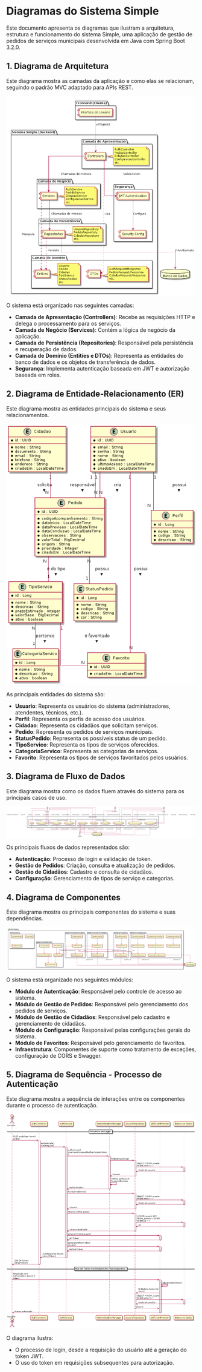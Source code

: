 # Diagramas do Sistema Simple

Este documento apresenta os diagramas que ilustram a arquitetura, estrutura e funcionamento do sistema Simple, uma aplicação de gestão de pedidos de serviços municipais desenvolvida em Java com Spring Boot 3.2.0.

## 1. Diagrama de Arquitetura

Este diagrama mostra as camadas da aplicação e como elas se relacionam, seguindo o padrão MVC adaptado para APIs REST.

![Diagrama de Arquitetura](./Arquitetura%20do%20Sistema%20Simple.png)

O sistema está organizado nas seguintes camadas:
- **Camada de Apresentação (Controllers)**: Recebe as requisições HTTP e delega o processamento para os serviços.
- **Camada de Negócio (Services)**: Contém a lógica de negócio da aplicação.
- **Camada de Persistência (Repositories)**: Responsável pela persistência e recuperação de dados.
- **Camada de Domínio (Entities e DTOs)**: Representa as entidades do banco de dados e os objetos de transferência de dados.
- **Segurança**: Implementa autenticação baseada em JWT e autorização baseada em roles.

## 2. Diagrama de Entidade-Relacionamento (ER)

Este diagrama mostra as entidades principais do sistema e seus relacionamentos.

![Diagrama ER](./Diagrama%20ER%20do%20Sistema%20Simple.png)

As principais entidades do sistema são:
- **Usuario**: Representa os usuários do sistema (administradores, atendentes, técnicos, etc.).
- **Perfil**: Representa os perfis de acesso dos usuários.
- **Cidadao**: Representa os cidadãos que solicitam serviços.
- **Pedido**: Representa os pedidos de serviços municipais.
- **StatusPedido**: Representa os possíveis status de um pedido.
- **TipoServico**: Representa os tipos de serviços oferecidos.
- **CategoriaServico**: Representa as categorias de serviços.
- **Favorito**: Representa os tipos de serviços favoritados pelos usuários.

## 3. Diagrama de Fluxo de Dados

Este diagrama mostra como os dados fluem através do sistema para os principais casos de uso.

![Diagrama de Fluxo de Dados](./Fluxo%20de%20Dados%20do%20Sistema%20Simple.png)

Os principais fluxos de dados representados são:
- **Autenticação**: Processo de login e validação de token.
- **Gestão de Pedidos**: Criação, consulta e atualização de pedidos.
- **Gestão de Cidadãos**: Cadastro e consulta de cidadãos.
- **Configuração**: Gerenciamento de tipos de serviço e categorias.

## 4. Diagrama de Componentes

Este diagrama mostra os principais componentes do sistema e suas dependências.

![Diagrama de Componentes](./Diagrama%20de%20Componentes%20do%20Sistema%20Simple.png)

O sistema está organizado nos seguintes módulos:
- **Módulo de Autenticação**: Responsável pelo controle de acesso ao sistema.
- **Módulo de Gestão de Pedidos**: Responsável pelo gerenciamento dos pedidos de serviços.
- **Módulo de Gestão de Cidadãos**: Responsável pelo cadastro e gerenciamento de cidadãos.
- **Módulo de Configuração**: Responsável pelas configurações gerais do sistema.
- **Módulo de Favoritos**: Responsável pelo gerenciamento de favoritos.
- **Infraestrutura**: Componentes de suporte como tratamento de exceções, configuração de CORS e Swagger.

## 5. Diagrama de Sequência - Processo de Autenticação

Este diagrama mostra a sequência de interações entre os componentes durante o processo de autenticação.

![Diagrama de Sequência - Autenticação](./Diagrama%20de%20Sequência%20-%20Processo%20de%20Autenticação.png)

O diagrama ilustra:
- O processo de login, desde a requisição do usuário até a geração do token JWT.
- O uso do token em requisições subsequentes para autorização.
